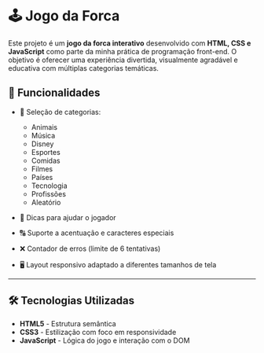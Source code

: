 # 🕹️ Jogo da Forca

Este projeto é um **jogo da forca interativo** desenvolvido com **HTML, CSS e JavaScript** como parte da minha prática de programação front-end.
O objetivo é oferecer uma experiência divertida, visualmente agradável e educativa com múltiplas categorias temáticas.

## 🚀 Funcionalidades

- 🎯 Seleção de categorias:
  - Animais
  - Música
  - Disney
  - Esportes
  - Comidas
  - Filmes
  - Países
  - Tecnologia
  - Profissões
  - Aleatório

- 🧩 Dicas para ajudar o jogador
- 🔠 Suporte a acentuação e caracteres especiais
- ❌ Contador de erros (limite de 6 tentativas)
- 🖥️ Layout responsivo adaptado a diferentes tamanhos de tela

---

## 🛠️ Tecnologias Utilizadas

- **HTML5** - Estrutura semântica
- **CSS3** - Estilização com foco em responsividade
- **JavaScript** - Lógica do jogo e interação com o DOM

